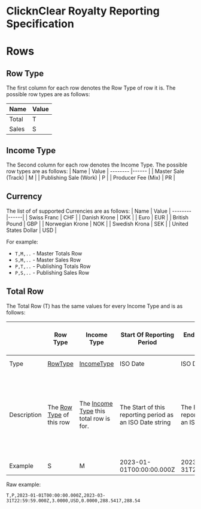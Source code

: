 # ClicknClear Royalty Reporting Specification

# Rows

## Row Type
The first column for each row denotes the Row Type of row it is. The possible row types are as follows:

| Name           | Value
| -------- |-------------  |
| Total | T |
| Sales | S      |

## Income Type
The Second column for each row denotes the Income Type. The possible row types are as follows:
| Name                   | Value
| --------               |------ |
| Master Sale (Track)    | M     |
| Publishing Sale (Work) | P     |
| Producer Fee (Mix)     | PR    |

## Currency
The list of of supported Currencies are as follows:
| Name                 | Value
| --------             |------|
| Swiss Franc          | CHF  |
| Danish Krone         | DKK  |
| Euro                 | EUR  |
| British Pound        | GBP  |
| Norwegian Krone      | NOK  |
| Swedish Krona        | SEK  |
| United States Dollar | USD  |

For example:
- `T,M,..` - Master Totals Row
- `S,M,..` - Master Sales Row
- `P,T,..` - Publishing Totals Row
- `P,S,..` - Publishing Sales Row

## Total Row

The Total Row (T) has the same values for every Income Type and is as follows:

|             | Row Type                               | Income Type                                            | Start Of Reporting Period                                | End Of Reporting Period                                | Number of Sales Of this Income Type                                           | Currency                                                           | Balance Brought Forwards                                     | Amounts Due To Rightsholder                                           | Total Due To Rightsholder
| --------    | ----------                             | ----------                                             | ----------                                               | ----------                                             | ----------                                                                    | ----------                                                         | ----------                                                   | ----------                                                            | ----------
| Type        | [RowType](#row-type)                   | [IncomeType](#income-type)                             | ISO Date                                                 | ISO Date                                               | int                                                                           | Currency                                                           | float (4dp)                                                  | float (4dp)                                                           | float (2dp)
| Description | The [Row Type](#row-type)  of this row | The [Income Type](#income-type) this total row is for. | The Start of this reporting period as an ISO Date string | The End of this reporting period as an ISO Date string | The number of sales of this [IncomeType](#income-type) present in this report | The [Currency](#currency) the financial values of this line are in | The balance brought forwards from previous reporting periods | The amount due to the rightsholder generate for this reporting period | The final total due to the rightsholder for this reporting period and the previous balance brought forwards
| Example     | S                                      | M                                                      | 2023-01-01T00:00:00.000Z                                 | 2023-03-31T22:59:59.000Z                               | 10                                                                            | USD                                                                | 100.4220                                                     | 50.0881                                                               | 150.51

Raw example:
```
T,P,2023-01-01T00:00:00.000Z,2023-03-31T22:59:59.000Z,3.0000,USD,0.0000,288.5417,288.54
```
